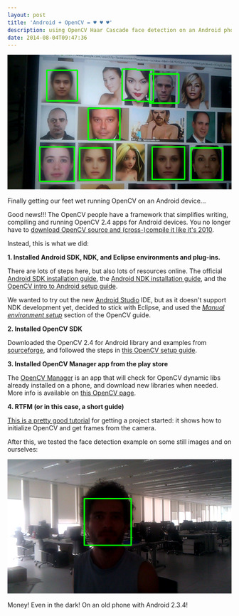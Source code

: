 ```yaml
---
layout: post
title: 'Android + OpenCV = ♥ ♥ ♥'
description: using OpenCV Haar Cascade face detection on an Android phone
date: 2014-08-04T09:47:36
---
```

![](/assets/posts/android-opencv/haarFaceTest00.png)

Finally getting our feet wet running OpenCV on an Android device... 

Good news!!! The OpenCV people have a framework that simplifies writing, compiling and running OpenCV 2.4 apps for Android devices. You no longer have to [download OpenCV source and (cross-)compile it like it's 2010](http://www.morethantechnical.com/2010/10/07/opencv2-1-on-android).

Instead, this is what we did:

**1. Installed Android SDK, NDK, and Eclipse environments and plug-ins.** 
  
There are lots of steps here, but also lots of resources online. The official [Android SDK installation guide](https://web.archive.org/web/20140730100747/http://developer.android.com/sdk/index.html), the [Android NDK installation guide](https://web.archive.org/web/20140726130201/http://developer.android.com/tools/sdk/ndk/index.html), and the [OpenCV intro to Android setup guide](http://docs.opencv.org/doc/tutorials/introduction/android_binary_package/android_dev_intro.html). 

We wanted to try out the new [Android Studio](http://developer.android.com/sdk/installing/studio.html) IDE, but as it doesn't support NDK development yet, decided to stick with Eclipse, and used the [_Manual environment setup_](http://docs.opencv.org/doc/tutorials/introduction/android_binary_package/android_dev_intro.html#manual-environment-setup-for-android-development) section of the OpenCV guide.

**2. Installed OpenCV SDK**
  
Downloaded the OpenCV 2.4 for Android library and examples from [sourceforge](http://sourceforge.net/projects/opencvlibrary/files/opencv-android/), and followed the steps in [this OpenCV setup guide](http://docs.opencv.org/doc/tutorials/introduction/android_binary_package/O4A_SDK.html).

**3. Installed OpenCV Manager app from the play store**
  
The [OpenCV Manager](https://play.google.com/store/apps/details?id=org.opencv.engine) is an app that will check for OpenCV dynamic libs already installed on a phone, and download new libraries when needed. More info is available on [this OpenCV page](http://docs.opencv.org/2.4.10/platforms/android/service/doc/index.html).

**4. RTFM (or in this case, a short guide)**
  
[This is a pretty good tutorial](http://docs.opencv.org/doc/tutorials/introduction/android_binary_package/dev_with_OCV_on_Android.html) for getting a project started: it shows how to initialize OpenCV and get frames from the camera.

After this, we tested the face detection example on some still images and on ourselves:
  
![](/assets/posts/android-opencv/haarFaceTest01.png)

Money! Even in the dark! On an old phone with Android 2.3.4!
